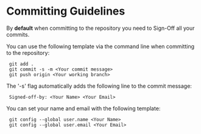 # Committing Guidelines

By **default** when committing to the repository you need to Sign-Off all your commits.

You can use the following template via the command line when committing to the repository:

```
 git add .
 git commit -s -m <Your commit message>
 git push origin <Your working branch>
```

The '-s' flag automatically adds the following line to the commit message:

```
 Signed-off-by: <Your Name> <Your Email>
```

You can set your name and email with the following template:

```
 git config --global user.name <Your Name>
 git config --global user.email <Your Email>
```